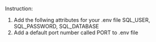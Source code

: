 Instruction:

1. Add the follwing attributes for your .env file SQL_USER, SQL_PASSWORD, SQL_DATABASE
2. Add a default port number called PORT to .env file
